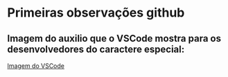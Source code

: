 # Primeiras observações github

## Imagem do auxilio que o VSCode mostra para os desenvolvedores do caractere especial:
[Imagem do VSCode](imagem-do-caractere-especial.png) 